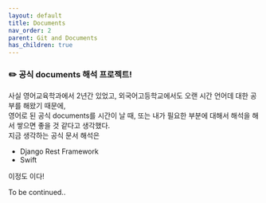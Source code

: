 ```yaml
---
layout: default
title: Documents
nav_order: 2
parent: Git and Documents
has_children: true
---
```



### :pencil2: 공식 documents 해석 프로젝트!  

사실 영어교육학과에서 2년간 있었고, 외국어고등학교에서도 오랜 시간 언어데 대한 공부를 해왔기 때문에,  
영어로 된 공식 documents를 시간이 날 때, 또는 내가 필요한 부분에 대해서 해석을 해서 쌓으면 좋을 것 같다고 생각했다.  
지금 생각하는 공식 문서 해석은  
- Django Rest Framework  
- Swift  

이정도 이다!  

To be continued..  



